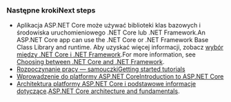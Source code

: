 ### <a name="next-steps"></a><span data-ttu-id="c0e19-101">Następne kroki</span><span class="sxs-lookup"><span data-stu-id="c0e19-101">Next steps</span></span>

* <span data-ttu-id="c0e19-102">Aplikacja ASP.NET Core może używać biblioteki klas bazowych i środowiska uruchomieniowego .NET Core lub .NET Framework.</span><span class="sxs-lookup"><span data-stu-id="c0e19-102">An ASP.NET Core app can use the .NET Core or .NET Framework Base Class Library and runtime.</span></span> <span data-ttu-id="c0e19-103">Aby uzyskać więcej informacji, zobacz [wybór między .NET Core i .NET Framework](/dotnet/articles/standard/choosing-core-framework-server).</span><span class="sxs-lookup"><span data-stu-id="c0e19-103">For more information, see [Choosing between .NET Core and .NET Framework](/dotnet/articles/standard/choosing-core-framework-server).</span></span>
* [<span data-ttu-id="c0e19-104">Rozpoczynanie pracy — samouczki</span><span class="sxs-lookup"><span data-stu-id="c0e19-104">Getting started tutorials</span></span>](xref:tutorials/index)
* [<span data-ttu-id="c0e19-105">Wprowadzenie do platformy ASP.NET Core</span><span class="sxs-lookup"><span data-stu-id="c0e19-105">Introduction to ASP.NET Core</span></span>](xref:index) 
* <span data-ttu-id="c0e19-106">[Architektura platformy ASP.NET Core i podstawowe informacje dotyczące](xref:fundamentals/index).</span><span class="sxs-lookup"><span data-stu-id="c0e19-106">[ASP.NET Core architecture and fundamentals](xref:fundamentals/index).</span></span>
